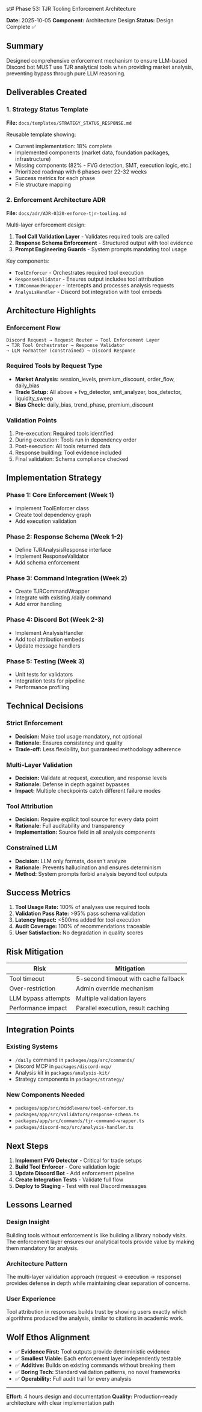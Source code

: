 st# Phase 53: TJR Tooling Enforcement Architecture

**Date:** 2025-10-05
**Component:** Architecture Design
**Status:** Design Complete ✅

## Summary

Designed comprehensive enforcement mechanism to ensure LLM-based Discord bot MUST use TJR analytical tools when providing market analysis, preventing bypass through pure LLM reasoning.

## Deliverables Created

### 1. Strategy Status Template
**File:** `docs/templates/STRATEGY_STATUS_RESPONSE.md`

Reusable template showing:
- Current implementation: 18% complete
- Implemented components (market data, foundation packages, infrastructure)
- Missing components (82% - FVG detection, SMT, execution logic, etc.)
- Prioritized roadmap with 6 phases over 22-32 weeks
- Success metrics for each phase
- File structure mapping

### 2. Enforcement Architecture ADR
**File:** `docs/adr/ADR-0320-enforce-tjr-tooling.md`

Multi-layer enforcement design:
1. **Tool Call Validation Layer** - Validates required tools are called
2. **Response Schema Enforcement** - Structured output with tool evidence
3. **Prompt Engineering Guards** - System prompts mandating tool usage

Key components:
- `ToolEnforcer` - Orchestrates required tool execution
- `ResponseValidator` - Ensures output includes tool attribution
- `TJRCommandWrapper` - Intercepts and processes analysis requests
- `AnalysisHandler` - Discord bot integration with tool embeds

## Architecture Highlights

### Enforcement Flow
```
Discord Request → Request Router → Tool Enforcement Layer
→ TJR Tool Orchestrator → Response Validator
→ LLM Formatter (constrained) → Discord Response
```

### Required Tools by Request Type
- **Market Analysis:** session_levels, premium_discount, order_flow, daily_bias
- **Trade Setup:** All above + fvg_detector, smt_analyzer, bos_detector, liquidity_sweep
- **Bias Check:** daily_bias, trend_phase, premium_discount

### Validation Points
1. Pre-execution: Required tools identified
2. During execution: Tools run in dependency order
3. Post-execution: All tools returned data
4. Response building: Tool evidence included
5. Final validation: Schema compliance checked

## Implementation Strategy

### Phase 1: Core Enforcement (Week 1)
- Implement ToolEnforcer class
- Create tool dependency graph
- Add execution validation

### Phase 2: Response Schema (Week 1-2)
- Define TJRAnalysisResponse interface
- Implement ResponseValidator
- Add schema enforcement

### Phase 3: Command Integration (Week 2)
- Create TJRCommandWrapper
- Integrate with existing /daily command
- Add error handling

### Phase 4: Discord Bot (Week 2-3)
- Implement AnalysisHandler
- Add tool attribution embeds
- Update message handlers

### Phase 5: Testing (Week 3)
- Unit tests for validators
- Integration tests for pipeline
- Performance profiling

## Technical Decisions

### Strict Enforcement
- **Decision:** Make tool usage mandatory, not optional
- **Rationale:** Ensures consistency and quality
- **Trade-off:** Less flexibility, but guaranteed methodology adherence

### Multi-Layer Validation
- **Decision:** Validate at request, execution, and response levels
- **Rationale:** Defense in depth against bypasses
- **Impact:** Multiple checkpoints catch different failure modes

### Tool Attribution
- **Decision:** Require explicit tool source for every data point
- **Rationale:** Full auditability and transparency
- **Implementation:** Source field in all analysis components

### Constrained LLM
- **Decision:** LLM only formats, doesn't analyze
- **Rationale:** Prevents hallucination and ensures determinism
- **Method:** System prompts forbid analysis beyond tool outputs

## Success Metrics

1. **Tool Usage Rate:** 100% of analyses use required tools
2. **Validation Pass Rate:** >95% pass schema validation
3. **Latency Impact:** <500ms added for tool execution
4. **Audit Coverage:** 100% of recommendations traceable
5. **User Satisfaction:** No degradation in quality scores

## Risk Mitigation

| Risk | Mitigation |
|------|------------|
| Tool timeout | 5-second timeout with cache fallback |
| Over-restriction | Admin override mechanism |
| LLM bypass attempts | Multiple validation layers |
| Performance impact | Parallel execution, result caching |

## Integration Points

### Existing Systems
- `/daily` command in `packages/app/src/commands/`
- Discord MCP in `packages/discord-mcp/`
- Analysis kit in `packages/analysis-kit/`
- Strategy components in `packages/strategy/`

### New Components Needed
- `packages/app/src/middleware/tool-enforcer.ts`
- `packages/app/src/validators/response-schema.ts`
- `packages/app/src/commands/tjr-command-wrapper.ts`
- `packages/discord-mcp/src/analysis-handler.ts`

## Next Steps

1. **Implement FVG Detector** - Critical for trade setups
2. **Build Tool Enforcer** - Core validation logic
3. **Update Discord Bot** - Add enforcement pipeline
4. **Create Integration Tests** - Validate full flow
5. **Deploy to Staging** - Test with real Discord messages

## Lessons Learned

### Design Insight
Building tools without enforcement is like building a library nobody visits. The enforcement layer ensures our analytical tools provide value by making them mandatory for analysis.

### Architecture Pattern
The multi-layer validation approach (request → execution → response) provides defense in depth while maintaining clear separation of concerns.

### User Experience
Tool attribution in responses builds trust by showing users exactly which algorithms produced the analysis, similar to citations in academic work.

## Wolf Ethos Alignment

- ✅ **Evidence First:** Tool outputs provide deterministic evidence
- ✅ **Smallest Viable:** Each enforcement layer independently testable
- ✅ **Additive:** Builds on existing commands without breaking them
- ✅ **Boring Tech:** Standard validation patterns, no novel frameworks
- ✅ **Operability:** Full audit trail for every analysis

---

**Effort:** 4 hours design and documentation
**Quality:** Production-ready architecture with clear implementation path
